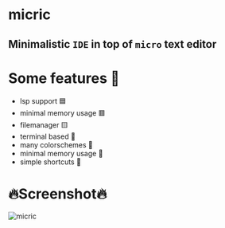 # micric
## Minimalistic `IDE` in top of `micro` text editor

# Some features :muscle:
- lsp support 🟦
- minimal memory usage 🟥
- filemanager 🟨
- terminal based 💚
- many colorschemes 🌈
- minimal memory usage 🐏
- simple shortcuts 🤬
# 🔥Screenshot🔥
![micric](https://cdn.discordapp.com/attachments/955362477137362954/969686986770227210/2022-04-29_22-49.png?raw=true)
